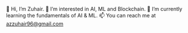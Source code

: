 👋 Hi, I’m Zuhair. 👀 I’m interested in AI, ML and Blockchain. 🌱 I’m currently learning the fundamentals of AI & ML. 📫 You can reach me at azzuhair96@gmail.com

